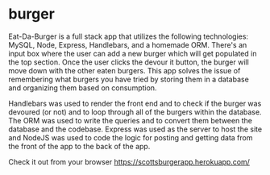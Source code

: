 # burger

Eat-Da-Burger is a full stack app that utilizes the following technologies: MySQL, Node, Express, Handlebars, and a homemade ORM. There's an input box where the user can add a new burger which will get populated in the top section. Once the user clicks the devour it button, the burger will move down with the other eaten burgers. This app solves the issue of remembering what burgers you have tried by storing them in a database and organizing them based on consumption.

Handlebars was used to render the front end and to check if the burger was devoured (or not) and to loop through all of the burgers within the database. The ORM was used to write the queries and to convert them between the database and the codebase. Express was used as the server to host the site and NodeJS was used to code the logic for posting and getting data from the front of the app to the back of the app. 

Check it out from your browser https://scottsburgerapp.herokuapp.com/
